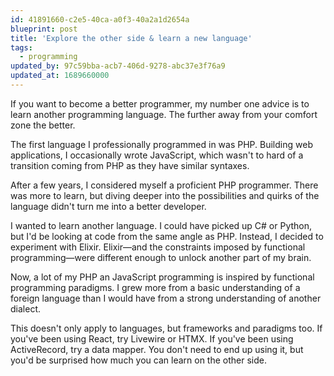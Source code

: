 ```yaml
---
id: 41891660-c2e5-40ca-a0f3-40a2a1d2654a
blueprint: post
title: 'Explore the other side & learn a new language'
tags:
  - programming
updated_by: 97c59bba-acb7-406d-9278-abc37e3f76a9
updated_at: 1689660000
---
```

If you want to become a better programmer, my number one advice is to learn another programming language. The further away from your comfort zone the better.

<!--more-->

The first language I professionally programmed in was PHP. Building web applications, I occasionally wrote JavaScript, which wasn't to hard of a transition coming from PHP as they have similar syntaxes.

After a few years, I considered myself a proficient PHP programmer. There was more to learn, but diving deeper into the possibilities and quirks of the language didn't turn me into a better developer.

I wanted to learn another language. I could have picked up C# or Python, but I'd be looking at code from the same angle as PHP. Instead, I decided to experiment with Elixir. Elixir—and the constraints imposed by functional programming—were different enough to unlock another part of my brain.

Now, a lot of my PHP an JavaScript programming is inspired by functional programming paradigms. I grew more from a basic understanding of a foreign language than I would have from a strong understanding of another dialect.

This doesn't only apply to languages, but frameworks and paradigms too. If you've been using React, try Livewire or HTMX. If you've been using ActiveRecord, try a data mapper. You don't need to end up using it, but you'd be surprised how much you can learn on the other side.